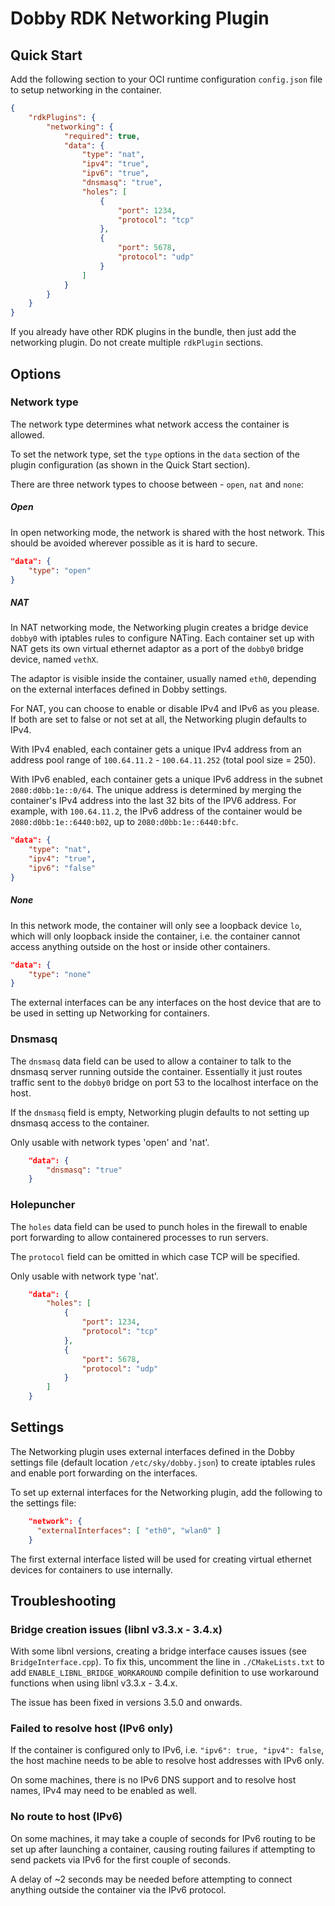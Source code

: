 # Dobby RDK Networking Plugin

## Quick Start
Add the following section to your OCI runtime configuration `config.json` file to setup networking in the container.

```json
{
    "rdkPlugins": {
        "networking": {
            "required": true,
            "data": {
                "type": "nat",
                "ipv4": "true",
                "ipv6": "true",
                "dnsmasq": "true",
                "holes": [
                    {
                        "port": 1234,
                        "protocol": "tcp"
                    },
                    {
                        "port": 5678,
                        "protocol": "udp"
                    }
                ]
            }
        }
    }
}
```
If you already have other RDK plugins in the bundle, then just add the networking plugin. Do not create multiple `rdkPlugin` sections.

## Options
### Network type
The network type determines what network access the container is allowed.

To set the network type, set the `type` options in the `data` section of the plugin configuration (as shown in the Quick Start section).

There are three network types to choose between - `open`, `nat` and `none`:

##### Open

In open networking mode, the network is shared with the host network. This should be avoided wherever possible as it is hard to secure.

```json
"data": {
    "type": "open"
}
```

##### NAT

In NAT networking mode, the Networking plugin creates a bridge device `dobby0` with iptables rules to configure NATing. Each container set up with NAT gets its own virtual ethernet adaptor as a port of the `dobby0` bridge device, named `vethX`.

The adaptor is visible inside the container, usually named `eth0`, depending on the external interfaces defined in Dobby settings.

For NAT, you can choose to enable or disable IPv4 and IPv6 as you please. If both are set to false or not set at all, the Networking plugin defaults to IPv4.

With IPv4 enabled, each container gets a unique IPv4 address from an address pool range of `100.64.11.2` - `100.64.11.252` (total pool size = 250).

With IPv6 enabled, each container gets a unique IPv6 address in the subnet `2080:d0bb:1e::0/64`. The unique address is determined by merging the container's IPv4 address into the last 32 bits of the IPV6 address. For example, with `100.64.11.2`, the IPv6 address of the container would be `2080:d0bb:1e::6440:b02`, up to `2080:d0bb:1e::6440:bfc`.

```json
"data": {
    "type": "nat",
    "ipv4": "true",
    "ipv6": "false"
}
```

##### None

In this network mode, the container will only see a loopback device `lo`, which will only loopback inside the container, i.e. the container cannot access anything outside on the host or inside other containers.

```json
"data": {
    "type": "none"
}
```

The external interfaces can be any interfaces on the host device that are to be used in setting up Networking for containers.

### Dnsmasq

The `dnsmasq` data field can be used to allow a container to talk to the dnsmasq server running outside the container. Essentially it just routes traffic sent to the `dobby0` bridge on port 53 to the localhost interface on the host.

If the `dnsmasq` field is empty, Networking plugin defaults to not setting up dnsmasq access to the container.

Only usable with network types 'open' and 'nat'.

```json
    "data": {
        "dnsmasq": "true"
    }
```

### Holepuncher

The `holes` data field can be used to punch holes in the firewall to enable port forwarding to allow containered processes to run servers.

The `protocol` field can be omitted in which case TCP will be specified.

Only usable with network type 'nat'.

```json
    "data": {
        "holes": [
            {
                "port": 1234,
                "protocol": "tcp"
            },
            {
                "port": 5678,
                "protocol": "udp"
            }
        ]
    }
```

## Settings

The Networking plugin uses external interfaces defined in the Dobby settings file (default location `/etc/sky/dobby.json`) to create iptables rules and enable port forwarding on the interfaces.

To set up external interfaces for the Networking plugin, add the following to the settings file:

```json
    "network": {
      "externalInterfaces": [ "eth0", "wlan0" ]
    }
```

The first external interface listed will be used for creating virtual ethernet devices for containers to use internally.

## Troubleshooting

### Bridge creation issues (libnl v3.3.x - 3.4.x)

With some libnl versions, creating a bridge interface causes issues (see `BridgeInterface.cpp`). To fix this, uncomment the line in `./CMakeLists.txt` to add `ENABLE_LIBNL_BRIDGE_WORKAROUND` compile definition to use workaround functions when using libnl v3.3.x - 3.4.x.

The issue has been fixed in versions 3.5.0 and onwards.

### Failed to resolve host (IPv6 only)

If the container is configured only to IPv6, i.e. `"ipv6": true, "ipv4": false`, the host machine needs to be able to resolve host addresses with IPv6 only.

On some machines, there is no IPv6 DNS support and to resolve host names, IPv4 may need to be enabled as well.

### No route to host (IPv6)

On some machines, it may take a couple of seconds for IPv6 routing to be set up after launching a container, causing routing failures if attempting to send packets via IPv6 for the first couple of seconds.

A delay of ~2 seconds may be needed before attempting to connect anything outside the container via the IPv6 protocol.